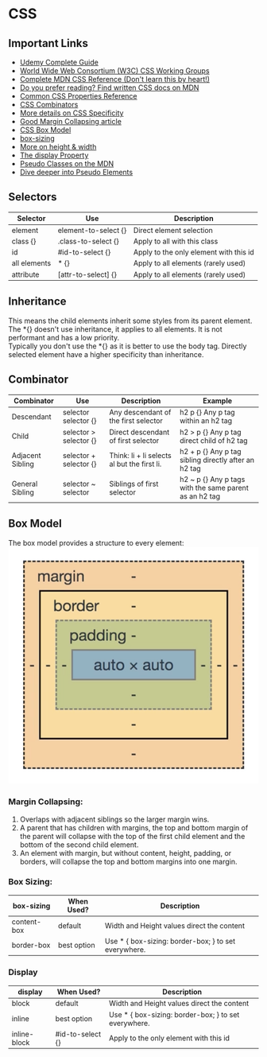 # CSS

## Important Links
- [Udemy Complete Guide](https://www.udemy.com/course/css-the-complete-guide-incl-flexbox-grid-sass/learn/lecture/9462698?components=add_to_cart%2Cavailable_coupons%2Cbase_purchase_section%2Cbuy_button%2Cbuy_for_team%2Ccacheable_buy_button%2Ccacheable_deal_badge%2Ccacheable_discount_expiration%2Ccacheable_price_text%2Ccacheable_purchase_text%2Ccurated_for_ufb_notice_context%2Ccurriculum_context%2Cdeal_badge%2Cdiscount_expiration%2Cgift_this_course%2Cincentives%2Cinstructor_links%2Clifetime_access_context%2Cmoney_back_guarantee%2Cprice_text%2Cpurchase_tabs_context%2Cpurchase%2Crecommendation%2Credeem_coupon%2Csidebar_container%2Cpurchase_body_container#announcements)
- [World Wide Web Consortium (W3C) CSS Working Groups](https://www.w3.org/TR/tr-groups-all#tr_Cascading_Style_Sheets__CSS__Working_Group)
- [Complete MDN CSS Reference (Don't learn this by heart!)](https://developer.mozilla.org/en-US/docs/Web/CSS/Reference)
- [Do you prefer reading? Find written CSS docs on MDN](https://developer.mozilla.org/en-US/docs/Web/CSS)
- [Common CSS Properties Reference](https://developer.mozilla.org/en-US/docs/Web/CSS/CSS_Properties_Reference)
- [CSS Combinators](https://developer.mozilla.org/en-US/docs/Learn/CSS/Introduction_to_CSS/Combinators_and_multiple_selectors)
- [More details on CSS Specificity](https://developer.mozilla.org/en-US/docs/Web/CSS/Specificity)
- [Good Margin Collapsing article](https://developer.mozilla.org/en-US/docs/Web/CSS/CSS_Box_Model/Mastering_margin_collapsing)
- [CSS Box Model](https://developer.mozilla.org/en-US/docs/Learn/CSS/Introduction_to_CSS/Box_model)
- [box-sizing](https://developer.mozilla.org/en-US/docs/Web/CSS/box-sizing)
- [More on height & width](https://www.w3schools.com/css/css_dimension.asp)
- [The display  Property](https://developer.mozilla.org/en-US/docs/Web/CSS/display)
- [Pseudo Classes on the MDN](https://developer.mozilla.org/en-US/docs/Web/CSS/Pseudo-classes)
- [Dive deeper into Pseudo Elements](https://developer.mozilla.org/en-US/docs/Web/CSS/Pseudo-elements)

## Selectors
| Selector     | Use                  | Description                            |
|--------------|----------------------|----------------------------------------|
| element      | element-to-select {} | Direct element selection               |
| class  {}    | .class-to-select {}  | Apply to all with this class           |
| id           | #id-to-select {}     | Apply to the only element with this id | 
| all elements | * {}                 | Apply  to all elements (rarely used)   |
| attribute    | [attr-to-select] {}  | Apply  to all elements (rarely used)   |


## Inheritance 
This means the child elements inherit some styles from its parent element.  
The *{} doesn't use inheritance, it applies to all elements. It is not performant and has a low priority.  
Typically you don't use the *{} as it is better to use the body tag.
Directly selected element have a higher specificity than inheritance.

## Combinator
| Combinator       | Use                    | Description                                 | Example                                                |
|------------------|------------------------|---------------------------------------------|--------------------------------------------------------|
| Descendant       | selector selector {}   | Any descendant of the first selector        | h2 p {}  Any p tag within an h2 tag                    |
| Child            | selector > selector {} | Direct descendant of first selector         | h2 > p {} Any p tag direct child of h2 tag             |
| Adjacent Sibling | selector + selector {} | Think: li + li selects al but the first li. | h2 + p {} Any p tag sibling directly after an h2 tag   |
| General Sibling  | selector ~ selector    | Siblings of first selector                  | h2 ~ p {} Any p tags with the same parent as an h2 tag |

## Box Model
The box model provides a structure to every element:
![box-model.png](images/box-model.png)

### Margin Collapsing: 
1. Overlaps with adjacent siblings so the larger margin wins.
2. A parent that has children with margins, the top and bottom margin of the parent will collapse with the top of the first child element and the bottom of the second child element.
3. An element with margin, but without content, height, padding, or borders, will collapse the top and bottom margins into one margin.

### Box Sizing:
| box-sizing   | When Used?          | Description                                          |
|--------------|---------------------|------------------------------------------------------|
| content-box  | default             | Width and Height values direct the content           |
| border-box   | best option         | Use * { box-sizing: border-box; } to set everywhere. |

### Display
| display      | When Used?          | Description                                          |
|--------------|---------------------|------------------------------------------------------|
| block        | default             | Width and Height values direct the content           |
| inline       | best option         | Use * { box-sizing: border-box; } to set everywhere. |
| inline-block | #id-to-select {}    | Apply to the only element with this id               |
